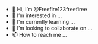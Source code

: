 - 👋 Hi, I’m @Freefire123freefiree
- 👀 I’m interested in ...
- 🌱 I’m currently learning ...
- 💞️ I’m looking to collaborate on ...
- 📫 How to reach me ...

<!---
Freefire123freefiree/Freefire123freefiree is a ✨ special ✨ repository because its `README.md` (this file) appears on your GitHub profile.
You can click the Preview link to take a look at your changes.
--->
